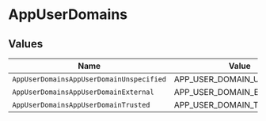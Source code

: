 # AppUserDomains


## Values

| Name                                     | Value                                    |
| ---------------------------------------- | ---------------------------------------- |
| `AppUserDomainsAppUserDomainUnspecified` | APP_USER_DOMAIN_UNSPECIFIED              |
| `AppUserDomainsAppUserDomainExternal`    | APP_USER_DOMAIN_EXTERNAL                 |
| `AppUserDomainsAppUserDomainTrusted`     | APP_USER_DOMAIN_TRUSTED                  |